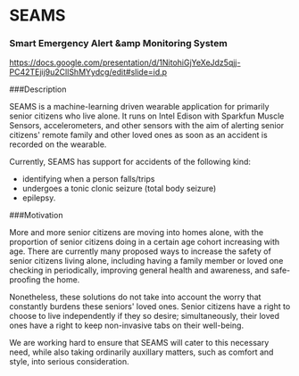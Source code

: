 # SEAMS
### Smart Emergency Alert &amp Monitoring System
https://docs.google.com/presentation/d/1NitohiGjYeXeJdz5qjj-PC42TEjij9u2CllShMYydcg/edit#slide=id.p

###Description

SEAMS is a machine-learning driven wearable application for primarily senior citizens who live alone. It runs on Intel Edison with Sparkfun Muscle Sensors, accelerometers, and other sensors with the aim of alerting senior citizens' remote family and other loved ones as soon as an accident is recorded on the wearable. 

Currently, SEAMS has support for accidents of the following kind:
- identifying when a person falls/trips
- undergoes a tonic clonic seizure (total body seizure)
- epilepsy.

###Motivation

More and more senior citizens are moving into homes alone, with the proportion of senior citizens doing in a certain age cohort increasing with age. There are currently many proposed ways to increase the safety of senior citizens living alone, including having a family member or loved one checking in periodically, improving general health and awareness, and safe-proofing the home. 

Nonetheless, these solutions do not take into account the worry that constantly burdens these seniors' loved ones. Senior citizens have a right to choose to live independently if they so desire; simultaneously, their loved ones have a right to keep non-invasive tabs on their well-being.

We are working hard to ensure that SEAMS will cater to this necessary need, while also taking ordinarily auxillary matters, such as comfort and style, into serious consideration.

